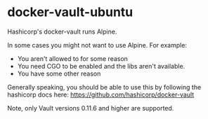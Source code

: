 # docker-vault-ubuntu

Hashicorp's docker-vault runs Alpine. 

In some cases you might not want to use Alpine.  For example:

* You aren't allowed to for some reason
* You need CGO to be enabled and the libs aren't available.
* You have some other reason

Generally speaking, you should be able to use this by following the hashicorp docs here: https://github.com/hashicorp/docker-vault

Note, only Vault versions 0.11.6 and higher are supported.
